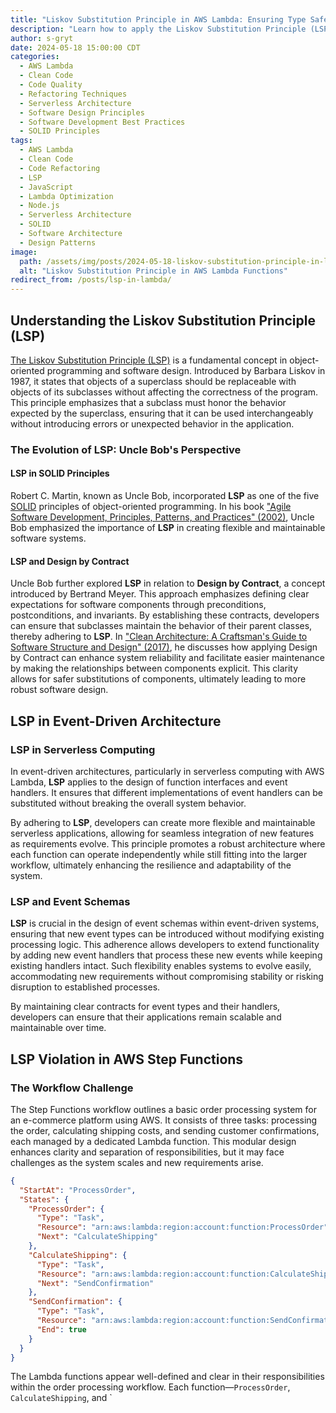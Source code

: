 ```yaml
---
title: "Liskov Substitution Principle in AWS Lambda: Ensuring Type Safety and Reliability"
description: "Learn how to apply the Liskov Substitution Principle (LSP) in AWS Lambda functions. Discover techniques for creating type-safe and reliable serverless architectures using JavaScript and TypeScript."
author: s-gryt
date: 2024-05-18 15:00:00 CDT
categories:
  - AWS Lambda
  - Clean Code
  - Code Quality
  - Refactoring Techniques
  - Serverless Architecture
  - Software Design Principles
  - Software Development Best Practices
  - SOLID Principles
tags:
  - AWS Lambda
  - Clean Code
  - Code Refactoring
  - LSP
  - JavaScript
  - Lambda Optimization
  - Node.js
  - Serverless Architecture
  - SOLID
  - Software Architecture
  - Design Patterns
image:
  path: /assets/img/posts/2024-05-18-liskov-substitution-principle-in-lambda/cover.png
  alt: "Liskov Substitution Principle in AWS Lambda Functions"
redirect_from: /posts/lsp-in-lambda/
---
```


## Understanding the Liskov Substitution Principle (LSP)

[The Liskov Substitution Principle (LSP)](https://en.wikipedia.org/wiki/Liskov_substitution_principle) is a fundamental concept in object-oriented programming and software design. Introduced by Barbara Liskov in 1987, it states that objects of a superclass should be replaceable with objects of its subclasses without affecting the correctness of the program. This principle emphasizes that a subclass must honor the behavior expected by the superclass, ensuring that it can be used interchangeably without introducing errors or unexpected behavior in the application.

### The Evolution of LSP: Uncle Bob's Perspective

#### LSP in SOLID Principles

Robert C. Martin, known as Uncle Bob, incorporated **LSP** as one of the five [SOLID](https://blog.cleancoder.com/uncle-bob/2020/10/18/Solid-Relevance.html) principles of object-oriented programming. In his book ["Agile Software Development, Principles, Patterns, and Practices" (2002)](https://www.amazon.com/Software-Development-Principles-Patterns-Practices/dp/0135974445), Uncle Bob emphasized the importance of **LSP** in creating flexible and maintainable software systems.

#### LSP and Design by Contract

Uncle Bob further explored **LSP** in relation to **Design by Contract**, a concept introduced by Bertrand Meyer. This approach emphasizes defining clear expectations for software components through preconditions, postconditions, and invariants. By establishing these contracts, developers can ensure that subclasses maintain the behavior of their parent classes, thereby adhering to **LSP**. In ["Clean Architecture: A Craftsman's Guide to Software Structure and Design" (2017)](https://www.amazon.com/Clean-Architecture-Craftsmans-Software-Structure/dp/0134494164), he discusses how applying Design by Contract can enhance system reliability and facilitate easier maintenance by making the relationships between components explicit. This clarity allows for safer substitutions of components, ultimately leading to more robust software design.

## LSP in Event-Driven Architecture

### **LSP** in Serverless Computing

In event-driven architectures, particularly in serverless computing with AWS Lambda, **LSP** applies to the design of function interfaces and event handlers. It ensures that different implementations of event handlers can be substituted without breaking the overall system behavior.

By adhering to **LSP**, developers can create more flexible and maintainable serverless applications, allowing for seamless integration of new features as requirements evolve. This principle promotes a robust architecture where each function can operate independently while still fitting into the larger workflow, ultimately enhancing the resilience and adaptability of the system.

### LSP and Event Schemas

**LSP** is crucial in the design of event schemas within event-driven systems, ensuring that new event types can be introduced without modifying existing processing logic. This adherence allows developers to extend functionality by adding new event handlers that process these new events while keeping existing handlers intact. Such flexibility enables systems to evolve easily, accommodating new requirements without compromising stability or risking disruption to established processes.

By maintaining clear contracts for event types and their handlers, developers can ensure that their applications remain scalable and maintainable over time.

## LSP Violation in AWS Step Functions

### The Workflow Challenge

The Step Functions workflow outlines a basic order processing system for an e-commerce platform using AWS. It consists of three tasks: processing the order, calculating shipping costs, and sending customer confirmations, each managed by a dedicated Lambda function. This modular design enhances clarity and separation of responsibilities, but it may face challenges as the system scales and new requirements arise.

```json
{
  "StartAt": "ProcessOrder",
  "States": {
    "ProcessOrder": {
      "Type": "Task",
      "Resource": "arn:aws:lambda:region:account:function:ProcessOrder",
      "Next": "CalculateShipping"
    },
    "CalculateShipping": {
      "Type": "Task",
      "Resource": "arn:aws:lambda:region:account:function:CalculateShipping",
      "Next": "SendConfirmation"
    },
    "SendConfirmation": {
      "Type": "Task",
      "Resource": "arn:aws:lambda:region:account:function:SendConfirmation",
      "End": true
    }
  }
}
```

The Lambda functions appear well-defined and clear in their responsibilities within the order processing workflow. Each function—`ProcessOrder`, `CalculateShipping`, and `
